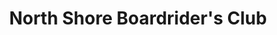 ---
title: "North Shore Boardrider's Club"
url: /hale-iwa/north-shore-boardriders-club/
shop: Kleidung
---